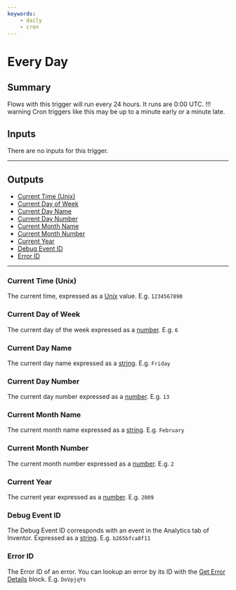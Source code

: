 ```yaml
---
keywords: 
    - daily
    - cron
---
```

# Every Day
## Summary
Flows with this trigger will run every 24 hours. It runs are 0:00 UTC. 
!!! warning
    Cron triggers like this may be up to a minute early or a minute late.

## Inputs
There are no inputs for this trigger.
___
## Outputs
- [Current Time (Unix)](#current-time-unix)
- [Current Day of Week](#current-day-of-week)
- [Current Day Name](#current-day-name)
- [Current Day Number](#current-day-number)
- [Current Month Name](#current-month-name)
- [Current Month Number](#current-month-number)
- [Current Year](#current-year)
- [Debug Event ID](#debug-event-id)
- [Error ID](#error-id)
___
### Current Time (Unix)
The current time, expressed as a [Unix](/inventor-reference/types/number/unix/) value. E.g. `1234567890`

### Current Day of Week
The current day of the week expressed as a [number](/inventor-reference/types/number). E.g. `6`

### Current Day Name
The current day name expressed as a [string](/inventor-reference/types/string). E.g. `Friday`

### Current Day Number
The current day number expressed as a [number](/inventor-reference/types/number). E.g. `13`

### Current Month Name
The current month name expressed as a [string](/inventor-reference/types/string). E.g. `February`

### Current Month Number
The current month number expressed as a [number](/inventor-reference/types/number). E.g. `2`

### Current Year
The current year expressed as a [number](/inventor-reference/types/number). E.g. `2009`

### Debug Event ID
The Debug Event ID corresponds with an event in the Analytics tab of Inventor. Expressed as a [string](/inventor-reference/types/string). E.g. `b265bfca8f11`

### Error ID
The Error ID of an error. You can lookup an error by its ID with the [Get Error Details](/inventor-reference/blocks/get-error-details) block. E.g. `DoVpjqYs`
